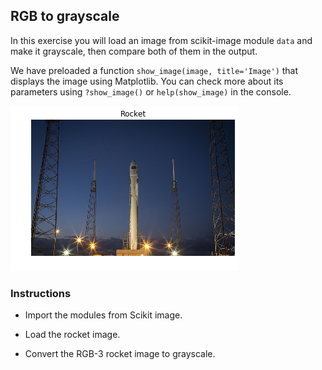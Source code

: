 ## RGB to grayscale

In this exercise you will load an image from scikit-image module `data` and make it grayscale, then compare both of them in the output.

We have preloaded a function `show_image(image, title='Image')` that displays the image using Matplotlib. You can check more about its parameters using `?show_image()` or `help(show_image)` in the console.

![Rocket](i/2.png)

### Instructions

- Import the modules from Scikit image.

- Load the rocket image.

- Convert the RGB-3 rocket image to grayscale.
